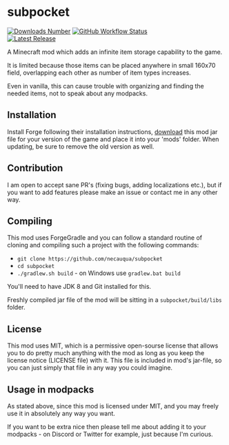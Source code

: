 # subpocket

[![Downloads Number](http://cf.way2muchnoise.eu/short_subpocket.svg?badge_style=flat)](https://www.curseforge.com/minecraft/mc-mods/subpocket)
[![GitHub Workflow Status](https://img.shields.io/github/actions/workflow/status/necauqua/subpocket/push-to-main.yml?branch=main&style=flat-square)](https://github.com/necauqua/subpocket/actions/workflows/push-to-main.yml)
<br>
[![Latest Release](https://img.shields.io/github/release/necauqua/subpocket.svg?label=last%20release&style=flat-square)](https://www.curseforge.com/minecraft/mc-mods/subpocket/files)

A Minecraft mod which adds an infinite item storage capability to the game.

It is limited because those items can be placed
anywhere in small 160x70 field, overlapping each other as
number of item types increases.

Even in vanilla, this can cause trouble with organizing and finding
the needed items, not to speak about any modpacks.

## Installation
Install Forge following their installation instructions,
[download](https://www.curseforge.com/minecraft/mc-mods/subpocket/files)
this mod jar file for your version of the game and place it into your 'mods' folder.
When updating, be sure to remove the old version as well.

## Contribution
I am open to accept sane PR's (fixing bugs,
adding localizations etc.), but if you want to add
features please make an issue or contact me in any
other way.

## Compiling
This mod uses ForgeGradle and you can follow a standard
routine of cloning and compiling such a project with the
following commands:
* `git clone https://github.com/necauqua/subpocket`
* `cd subpocket`
* `./gradlew.sh build` - on Windows use `gradlew.bat build`

You'll need to have JDK 8 and Git
installed for this.

Freshly compiled jar file of the mod will be sitting
in a `subpocket/build/libs` folder.

## License
This mod uses MIT, which is a permissive open-sourse
license that allows you to do pretty much anything with
the mod as long as you keep the license notice
(LICENSE file) with it. This file is included in mod's
jar-file, so you can just simply that file in any way
you could imagine.

## Usage in modpacks
As stated above, since this mod is licensed under MIT,
and you may freely use it in absolutely any way you want.

If you want to be extra nice then please tell me about adding it
to your modpacks - on Discord or Twitter for example, just because
I'm curious.
